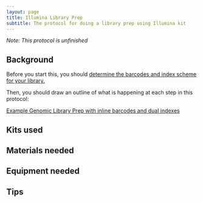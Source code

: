 ```yaml
---
layout: page
title: Illumina Library Prep
subtitle: The protocol for doing a library prep using Illumina kit
---
```


*Note: This protocol is unfinished*

## Background

Before you start this, you should [determine the barcodes and index scheme for your library.](https://bmford11.github.io/lotterhoslabprotocols/barcodesnindexes/)

Then, you should draw an outline of what is happening at each step in this protocol:

[Example Genomic Library Prep with inline barcodes and dual indexes](https://docs.google.com/document/d/1xr99sMucP-x2rK6K61vtGHKNahl9UYFwh_oEb0AtHX8/edit)

## Kits used

## Materials needed

## Equipment needed

## Tips
